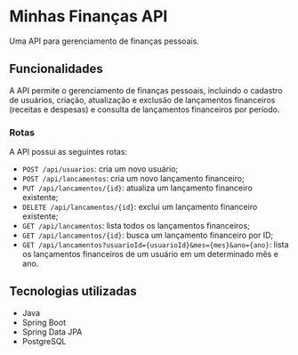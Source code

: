 


# Minhas Finanças API

Uma API para gerenciamento de finanças pessoais.

## Funcionalidades

A API permite o gerenciamento de finanças pessoais, incluindo o cadastro de usuários, criação, atualização e exclusão de lançamentos financeiros (receitas e despesas) e consulta de lançamentos financeiros por período.

### Rotas

A API possui as seguintes rotas:

- `POST /api/usuarios`: cria um novo usuário;
- `POST /api/lancamentos`: cria um novo lançamento financeiro;
- `PUT /api/lancamentos/{id}`: atualiza um lançamento financeiro existente;
- `DELETE /api/lancamentos/{id}`: exclui um lançamento financeiro existente;
- `GET /api/lancamentos`: lista todos os lançamentos financeiros;
- `GET /api/lancamentos/{id}`: busca um lançamento financeiro por ID;
- `GET /api/lancamentos?usuarioId={usuarioId}&mes={mes}&ano={ano}`: lista os lançamentos financeiros de um usuário em um determinado mês e ano.

## Tecnologias utilizadas

- Java
- Spring Boot
- Spring Data JPA
- PostgreSQL
